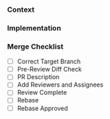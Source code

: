 ### Context
<!--
Links should include the following:
  - Ticket
  - Related PRs
  - Blocks/Is Blocked by Ticket
Prose should answer the following:
  - Who uses this and for what?
  - Is this part of a greater feature? What is it?
-->

### Implementation
<!--
Prose should answer the following:
  - What major changes have been made and why?
  - Are there any breaking changes? Do you see any paths to mitigation?
-->

<!--
### Feedback Request (optional)
Prose should include:
  - Are there any parts of the implementation you are unsure about?
  - Any obfuscated code?

You can also a add a comment directly to the pr.
-->

<!--
### Preview (optional)
Screen captures of changes if on frontend.
-->

### Merge Checklist
- [ ] Correct Target Branch
- [ ] Pre-Review Diff Check
- [ ] PR Description
- [ ] Add Reviewers and Assignees
- [ ] Review Complete
- [ ] Rebase
- [ ] Rebase Approved
